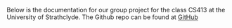 
Below is the documentation for our group project for the class CS413 at the University of Strathclyde. The Github repo can be found at [GitHub](https://github.com/nightpaws/Elite-Team-6)
